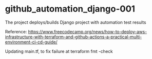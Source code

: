 # github_automation_django-001
The project deploys/builds Django project with automation test results 


Reference: https://www.freecodecamp.org/news/how-to-deploy-aws-infrastructure-with-terraform-and-github-actions-a-practical-multi-environment-ci-cd-guide/

Updating main.tf, to fix failure at terraform fmt -check